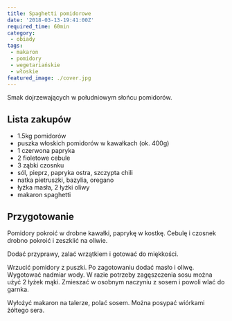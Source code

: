 ```yaml
---
title: Spaghetti pomidorowe
date: '2018-03-13-19:41:00Z'
required_time: 60min
category:
 - obiady
tags:
 - makaron
 - pomidory
 - wegetariańskie
 - włoskie
featured_image: ./cover.jpg
---
```


Smak dojrzewających w południowym słońcu pomidorów.

<!---- splitter ---->

## Lista zakupów

 - 1.5kg pomidorów
 - puszka włoskich pomidorów w kawałkach (ok. 400g)
 - 1 czerwona papryka
 - 2 fioletowe cebule
 - 3 ząbki czosnku
 - sól, pieprz, papryka ostra, szczypta chili
 - natka pietruszki, bazylia, oregano
 - łyżka masła, 2 łyżki oliwy
 - makaron spaghetti

<!---- splitter ---->

## Przygotowanie

Pomidory pokroić w drobne kawałki, paprykę w kostkę.
Cebulę i czosnek drobno pokroić i zeszklić na oliwie.

Dodać przyprawy, zalać wrzątkiem i gotować do miękkości.

Wrzucić pomidory z puszki. Po zagotowaniu dodać masło i oliwę.
Wygotować nadmiar wody.
W razie potrzeby zagęszczenia sosu można użyć 2 łyżek mąki. Zmieszać w osobnym naczyniu z sosem i powoli wlać do garnka.

Wyłożyć makaron na talerze, polać sosem. Można posypać wiórkami żółtego sera.

